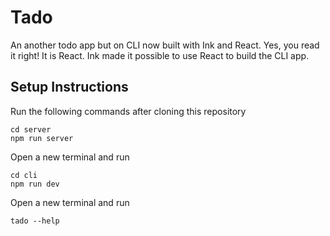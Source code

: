 # Tado

An another todo app but on CLI now built with Ink and React. Yes, you read it right! It is React. Ink made it possible to use React to build the CLI app.

## Setup Instructions

Run the following commands after cloning this repository

```
cd server
npm run server
```

Open a new terminal and run

```
cd cli
npm run dev
```

Open a new terminal and run

```
tado --help
```
